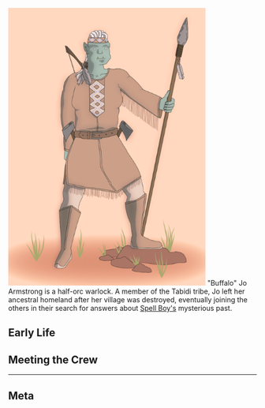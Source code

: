 <!-- TITLE: "Buffalo" Jo Armstrong -->
![Buffalojoarmstrong](/uploads/buffalojoarmstrong.png "Buffalojoarmstrong")
"Buffalo" Jo Armstrong is a half-orc warlock. A member of the Tabidi tribe, Jo left her ancestral homeland after her village was destroyed, eventually joining the others in their search for answers about [Spell Boy's](http://spellboyorig.in/spellboy) mysterious past.
## Early Life

## Meeting the Crew
-----
## Meta